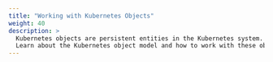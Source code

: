 ```yaml
---
title: "Working with Kubernetes Objects"
weight: 40
description: >
  Kubernetes objects are persistent entities in the Kubernetes system. Kubernetes uses these entities to represent the state of your cluster.
  Learn about the Kubernetes object model and how to work with these objects.
---
```

